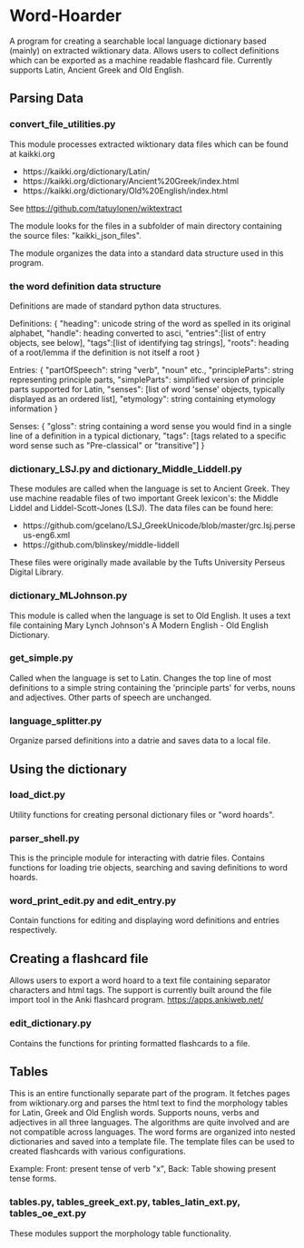 # Word-Hoarder
A program for creating a searchable local language dictionary based (mainly) on extracted wiktionary data. Allows users to collect definitions which can be exported as a machine readable flashcard file. Currently supports Latin, Ancient Greek and Old English.

## Parsing Data
### convert_file_utilities.py
This module processes extracted wiktionary data files which can be found at kaikki.org

<ul><li>https://kaikki.org/dictionary/Latin/</li>
<li>https://kaikki.org/dictionary/Ancient%20Greek/index.html</li>
<li>https://kaikki.org/dictionary/Old%20English/index.html</li></ul>

See https://github.com/tatuylonen/wiktextract

The module looks for the files in a subfolder of main directory containing the source files: "kaikki_json_files".

The module organizes the data into a standard data structure used in this program.

### the word definition data structure
Definitions are made of standard python data structures.
<p>Definitions:
{
"heading": unicode string of the word as spelled in its original alphabet,
"handle": heading converted to asci,
"entries":[list of entry objects, see below],
"tags":[list of identifying tag strings],
"roots": heading of a root/lemma if the definition is not itself a root
}</p>
<p>Entries:
{
"partOfSpeech": string "verb", "noun" etc.,
"principleParts": string representing principle parts,
"simpleParts": simplified version of principle parts supported for Latin,
"senses": [list of word 'sense' objects, typically displayed as an ordered list],
"etymology": string containing etymology information
}</p>
<p>Senses:
{
"gloss": string containing a word sense you would find in a single line of a definition in a typical dictionary,
"tags": [tags related to a specific word sense such as "Pre-classical" or "transitive"]
}</p>

### dictionary_LSJ.py and dictionary_Middle_Liddell.py
These modules are called when the language is set to Ancient Greek. They use machine readable files of two important Greek lexicon's: the Middle Liddel and Liddel-Scott-Jones (LSJ). 
The data files can be found here:
<ul><li>https://github.com/gcelano/LSJ_GreekUnicode/blob/master/grc.lsj.perseus-eng6.xml</li>
<li>https://github.com/blinskey/middle-liddell</li></ul>

These files were originally made available by the Tufts University Perseus Digital Library.

### dictionary_MLJohnson.py
This module is called when the language is set to Old English. It uses a text file containing Mary Lynch Johnson's A Modern English - Old English Dictionary.

### get_simple.py
Called when the language is set to Latin. Changes the top line of most definitions to a simple string containing the 'principle parts' for verbs, nouns and adjectives. Other parts of speech are unchanged.

### language_splitter.py
Organize parsed definitions into a datrie and saves data to a local file.

## Using the dictionary
### load_dict.py
Utility functions for creating personal dictionary files or "word hoards". 
### parser_shell.py
This is the principle module for interacting with datrie files. Contains functions for loading trie objects, searching and saving definitions to word hoards.
### word_print_edit.py and edit_entry.py
Contain functions for editing and displaying word definitions and entries respectively.

## Creating a flashcard file
Allows users to export a word hoard to a text file containing separator characters and html tags. The support is currently built around the file import tool in the Anki flashcard program. 
https://apps.ankiweb.net/

### edit_dictionary.py
Contains the functions for printing formatted flashcards to a file.

## Tables
This is an entire functionally separate part of the program. It fetches pages from wiktionary.org and parses the html text to find the morphology tables for Latin, Greek and Old English words. Supports nouns, verbs and adjectives in all three languages. The algorithms are quite involved and are not compatible across languages. The word forms are organized into nested dictionaries and saved into a template file. The template files can be used to created flashcards with various configurations. 

Example: Front: present tense of verb "x", Back: Table showing present tense forms.

### tables.py, tables_greek_ext.py, tables_latin_ext.py, tables_oe_ext.py
These modules support the morphology table functionality.


